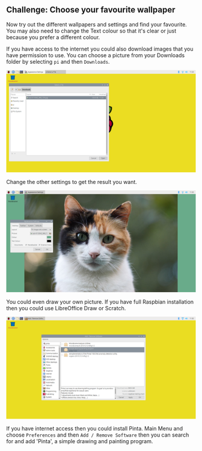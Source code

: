 ## Challenge: Choose your favourite wallpaper

Now try out the different wallpapers and settings and find your favourite. You may also need to change the Text colour so that it's clear or just because you prefer a different colour. 

If you have access to the internet you could also download images that you have permission to use. You can choose a picture from your Downloads folder by selecting `pi` and then `Downloads`.

![screenshot](images/custom-downloads.png)

Change the other settings to get the result you want. 

![screenshot](images/custom-calico-cat.png)

You could even draw your own picture. If you have full Raspbian installation then you could use LibreOffice Draw or Scratch.  

![screenshot](images/custom-pinta.png)

If you have internet access then you could install Pinta. Main Menu and choose `Preferences` and then `Add / Remove Software` then you can search for and add 'Pinta', a simple drawing and painting program. 



